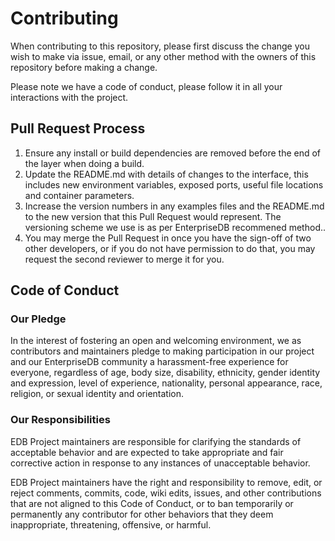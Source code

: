 # Contributing

When contributing to this repository, please first discuss the change you wish to make via issue,
email, or any other method with the owners of this repository before making a change. 

Please note we have a code of conduct, please follow it in all your interactions with the project.

## Pull Request Process

1. Ensure any install or build dependencies are removed before the end of the layer when doing a 
   build.
2. Update the README.md with details of changes to the interface, this includes new environment 
   variables, exposed ports, useful file locations and container parameters.
3. Increase the version numbers in any examples files and the README.md to the new version that this
   Pull Request would represent. The versioning scheme we use is as per EnterpriseDB recommened method..
4. You may merge the Pull Request in once you have the sign-off of two other developers, or if you 
   do not have permission to do that, you may request the second reviewer to merge it for you. 

## Code of Conduct

### Our Pledge

In the interest of fostering an open and welcoming environment, we as
contributors and maintainers pledge to making participation in our project and
our EnterpriseDB community a harassment-free experience for everyone, regardless of age, body
size, disability, ethnicity, gender identity and expression, level of experience,
nationality, personal appearance, race, religion, or sexual identity and
orientation.

### Our Responsibilities

EDB Project maintainers are responsible for clarifying the standards of acceptable
behavior and are expected to take appropriate and fair corrective action in
response to any instances of unacceptable behavior.

EDB Project maintainers have the right and responsibility to remove, edit, or
reject comments, commits, code, wiki edits, issues, and other contributions
that are not aligned to this Code of Conduct, or to ban temporarily or
permanently any contributor for other behaviors that they deem inappropriate,
threatening, offensive, or harmful.

